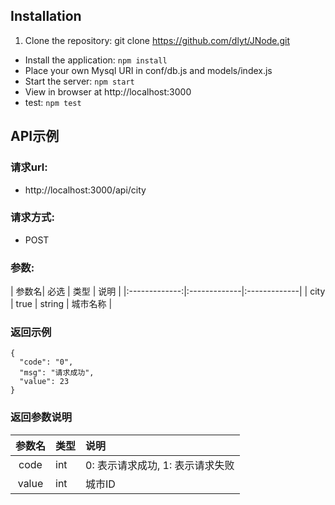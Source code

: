 ## Installation

1.  Clone the repository: git clone https://github.com/dlyt/JNode.git
*  Install the application: `npm install`
*  Place your own Mysql URI in conf/db.js and models/index.js
*  Start the server: `npm start`
*  View in browser at http://localhost:3000
*  test: `npm test`

## API示例

### 请求url:
* http://localhost:3000/api/city

### 请求方式:
* POST

### 参数:
| 参数名| 必选 | 类型 | 说明 |
|:-------------:|:-------------|:-------------|
| city | true | string | 城市名称 |

### 返回示例
```
{
  "code": "0",
  "msg": "请求成功",
  "value": 23
}
```

### 返回参数说明
| 参数名|  类型 | 说明 |
|:-------------:|:-------------|:-------------|
| code | int | 0: 表示请求成功, 1: 表示请求失败 |
| value | int | 城市ID |
